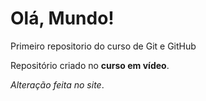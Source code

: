 # Olá, Mundo!
 Primeiro repositorio do curso de Git e GitHub

 Repositório criado no **curso em vídeo**.
 
 *Alteração feita no site*.
